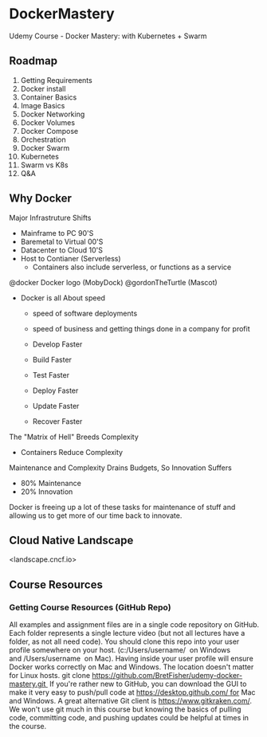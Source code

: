 # DockerMastery
Udemy Course - Docker Mastery: with Kubernetes + Swarm 

## Roadmap

1. Getting Requirements
2. Docker install
3. Container Basics
4. Image Basics
5. Docker Networking 
6. Docker Volumes
7. Docker Compose 
6. Orchestration
7. Docker Swarm
8. Kubernetes
9. Swarm vs K8s
10. Q&A

## Why Docker

Major Infrastruture Shifts

- Mainframe to PC 90'S
- Baremetal to Virtual 00'S
- Datacenter to Cloud 10'S
- Host to Contianer (Serverless)
  - Containers also include serverless, or functions as a service

@docker Docker logo (MobyDock)
@gordonTheTurtle (Mascot)

- Docker is all About speed
  - speed of software deployments
  - speed of business and getting things done in a company for profit
  
  - Develop Faster
  - Build Faster
  - Test Faster
  - Deploy Faster
  - Update Faster
  - Recover Faster

The "Matrix of Hell" Breeds Complexity

- Containers Reduce Complexity

Maintenance and Complexity Drains Budgets, So Innovation Suffers
- 80% Maintenance 
- 20% Innovation

Docker is freeing up a lot of these tasks for maintenance of stuff and allowing us to get more of our time back to innovate.

## Cloud Native Landscape 

<landscape.cncf.io>

## Course Resources

### Getting Course Resources (GitHub Repo)
All examples and assignment files are in a single code repository on GitHub. Each folder represents a single lecture video (but not all lectures have a folder, as not all need code). You should clone this repo into your user profile somewhere on your host. (c:/Users/username/  on Windows and /Users/username  on Mac). Having inside your user profile will ensure Docker works correctly on Mac and Windows. The location doesn't matter for Linux hosts. git clone https://github.com/BretFisher/udemy-docker-mastery.git 
If you're rather new to GitHub, you can download the GUI to make it very easy to push/pull code at https://desktop.github.com/ for Mac and Windows. A great alternative Git client is https://www.gitkraken.com/.
We won't use git much in this course but knowing the basics of pulling code, committing code, and pushing updates could be helpful at times in the course.
